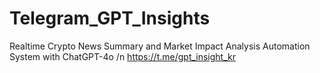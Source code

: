 # Telegram_GPT_Insights

Realtime Crypto News Summary and Market Impact Analysis Automation System with ChatGPT-4o /n
https://t.me/gpt_insight_kr
